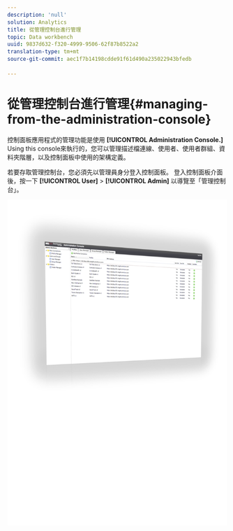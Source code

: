 ```yaml
---
description: 'null'
solution: Analytics
title: 從管理控制台進行管理
topic: Data workbench
uuid: 9837d632-f320-4999-9506-62f87b8522a2
translation-type: tm+mt
source-git-commit: aec1f7b14198cdde91f61d490a235022943bfedb

---
```



# 從管理控制台進行管理{#managing-from-the-administration-console}

控制面板應用程式的管理功能是使用 **[!UICONTROL Administration Console.]** Using this console來執行的，您可以管理描述檔連線、使用者、使用者群組、資料夾階層，以及控制面板中使用的架構定義。

若要存取管理控制台，您必須先以管理員身分登入控制面板。 登入控制面板介面後，按一下 **[!UICONTROL User]** > **[!UICONTROL Admin]** 以導覽至「管理控制台」。

![](assets/admin_console.png)

